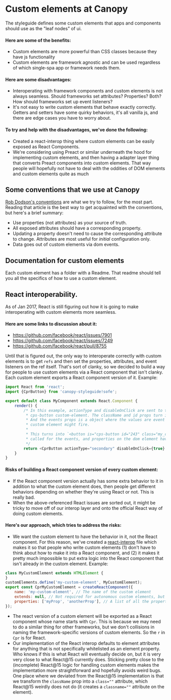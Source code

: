 # Custom elements at Canopy

The styleguide defines some custom elements that apps and components should use as the "leaf nodes"
of ui.

#### Here are some of the benefits:

- Custom elements are more powerful than CSS classes because they have js functionality
- Custom elements are framework agnostic and can be used regardless of which single-spa app or framework needs them.

#### Here are some disadvantages:
- Interoperating with framework components and custom elements is not always seamless. Should frameworks set attributes? Properties? Both? How should frameworks set up event listeners?
- It's not easy to write custom elements that behave exactly correctly. Getters and setters have some quirky behaviors, it's all vanilla js,
  and there are edge cases you have to worry about.

#### To try and help with the disadvantages, we've done the following:
- Created a react-interop thing where custom elements can be easily exposed as React Components.
- We're considering using Preact or similar underneath the hood for implementing custom elements, and then
  having a adapter layer thing that converts Preact components into custom elements. That way people will
  hopefully not have to deal with the oddities of DOM elements and custom elements quite as much

## Some conventions that we use at Canopy
[Rob Dodson's conventions](https://medium.com/dev-channel/custom-elements-that-work-anywhere-898e1dd2bc48) are what we try to follow, for the most part.
Reading that article is the best way to get acquainted with the conventions, but here's a brief summary:
- Use properties (not attributes) as your source of truth.
- All exposed attributes should have a corresponding property.
- Updating a property doesn't need to cause the corresponding attribute to change. Attributes are most useful for *initial* configuration only.
- Data goes out of custom elements via dom events.

## Documentation for custom elements
Each custom element has a folder with a Readme. That readme should tell you all the specifics of how to use a custom element.

## React interoperability.
As of Jan 2017, React is still figuring out how it is going to make interoperating with custom elements more seamless.

#### Here are some links to discussion about it:
- https://github.com/facebook/react/issues/7901
- https://github.com/facebook/react/issues/7249
- https://github.com/facebook/react/pull/8755

Until that is figured out, the only way to interoperate correctly with custom elements is to get `refs` and then
set the properties, attributes, and event listeners on the ref itself. That's sort of clanky, so we decided to
build a way for people to use custom elements via a React component that isn't clanky. Each custom element exports
a React component version of it. Example:

```js
import React from 'react';
import {CprButton} from 'canopy-styleguide!sofe';

export default class MyComponent extends React.Component {
	render() {
		/* In this example, actionType and disableOnClick are sent to the custom element as a dom element property because that's the API for the
		 * cps-button custom-element. The className and id props turn into the class="" and id="" attributes on the custom element.
		 * And the events props is a object where the values are event handler functions and the keys are names of events that the
		 * custom element might fire.
		 *
		 * This turns into `<button is="cps-button id="243" class="my_class" />` in the DOM inspector, where `addEventListener` has been
		 * called for the events, and properties on the dom element have been set for `actionType`, and `disableOnClick`.
		 */
		return <CprButton actionType="secondary" disableOnClick={true} className="my_class" events={{'event-name': this.eventHandler}} id="234" />
	}
}
```

#### Risks of building a React component version of every custom element:
- If the React component version actually has some extra behavior to it in addition to what the custom element does, then
  people get different behaviors depending on whether they're using React or not. This is really bad.
- When the above-referenced React issues are sorted out, it might be tricky to move off of our interop layer and onto
  the official React way of doing custom elements.

#### Here's our approach, which tries to address the risks:
- We want the custom element to have the behavior in it, not the React component. For this reason, we've created
  a [react-interop](/src/custom-elements/react-interop.js) file which makes it so that people who write custom elements
  (1) don't have to think about how to make it into a React component, and (2) it makes it pretty much impossible to
  put extra logic into the React component that isn't already in the custom element. Example:
```js
class MyCustomElement extends HTMLElement {
}
customElements.define('my-custom-element', MyCustomElement);
export const CprMyCustomElement = createReactComponent({
	name: 'my-custom-element', // The name of the custom element
	extends: null, // Not required for autonomous custom elements, but required for customized built-in elements
	properties: ['myProp', 'anotherProp'], // A list of all the properties that your custom element supports. All other React props are passed to the custom element as attributes
});
```
- The react version of a custom element will be exported as a React component whose name starts with `Cpr`. This is because we may
  need to do a similar thing for other frameworks, but we don't collisions in naming the framework-specific versions of custom elements.
  So the `r` in `Cpr` is for React.
- Our implementation of the React interop defaults to element attributes for anything that is not specifically whitelisted as an element property.
  Who knows if this is what React will eventually decide on, but it is very very close to what React@15 currently does. Sticking pretty close to the
  (incomplete) React@15 logic for handling custom elements makes the implementation more straightforward and hopefully avoids weird bugs. One place
  where we deviated from the React@15 implementation is that we transform the `className` prop into a `class=""` attribute, which React@15 weirdly does
  not do (it creates a `classname=""` attribute on the element).
